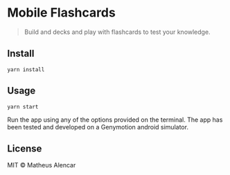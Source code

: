 # Mobile Flashcards

> Build and decks and play with flashcards to test your knowledge.

## Install

```
yarn install
```

## Usage

```
yarn start
```

Run the app using any of the options provided on the terminal.
The app has been tested and developed on a Genymotion android simulator.

## License

MIT © Matheus Alencar